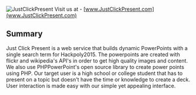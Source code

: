 ![JustClickPresent](http://imgur.com/6ityi09)
Visit us at - [www.JustClickPresent.com](www.JustClickPresent.com)

## Summary 

Just Click Present is a web service that builds dynamic PowerPoints with a single search term for Hackpoly2015. The powerpoints are created with flickr and wikipedia's API's in order to get high quality images and content. We also use PHPPowerPoint's open source library to create power points using PHP. Our target user is a high school or college student that has to present on a topic but doesn't have the time or knowledge to create a deck. User interaction is made easy with our simple yet appealing interface.







